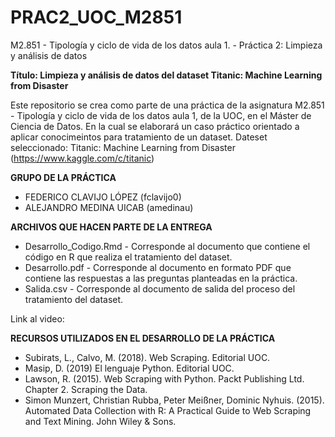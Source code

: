 # PRAC2_UOC_M2851
M2.851 - Tipología y ciclo de vida de los datos aula 1. - Práctica 2: Limpieza y análisis de datos

**Título: Limpieza y análisis de datos del dataset Titanic: Machine Learning from Disaster**

Este repositorio se crea como parte de una práctica de la asignatura M2.851 - Tipología y ciclo de vida de los datos aula 1, de la UOC, en el Máster de Ciencia de Datos. En la cual se elaborará un caso práctico orientado a aplicar conocimeintos para tratamiento de un dataset. 
Dateset seleccionado: Titanic: Machine Learning from Disaster (https://www.kaggle.com/c/titanic)

**GRUPO DE LA PRÁCTICA**
- FEDERICO CLAVIJO LÓPEZ (fclavijo0)
- ALEJANDRO MEDINA UICAB (amedinau)

**ARCHIVOS QUE HACEN PARTE DE LA ENTREGA**
- Desarrollo_Codigo.Rmd - Corresponde al documento que contiene el código en R que realiza el tratamiento del dataset.
- Desarrollo.pdf - Corresponde al documento en formato PDF que contiene las respuestas a las preguntas planteadas en la práctica.
- Salida.csv - Corresponde al documento de salida del proceso del tratamiento del dataset.

Link al video: 

**RECURSOS UTILIZADOS EN EL DESARROLLO DE LA PRÁCTICA**
- Subirats, L., Calvo, M. (2018). Web Scraping. Editorial UOC.
- Masip, D. (2019) El lenguaje Python. Editorial UOC.
- Lawson, R. (2015). Web Scraping with Python. Packt Publishing Ltd. Chapter 2. Scraping the Data.
- Simon Munzert, Christian Rubba, Peter Meißner, Dominic Nyhuis. (2015). Automated Data Collection with R: A Practical Guide to Web Scraping and Text Mining. John Wiley & Sons.
